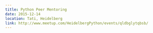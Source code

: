 ```yaml
---
title: Python Peer Mentoring
date: 2015-12-14
location: Tati, Heidelberg
link: http://www.meetup.com/HeidelbergPython/events/qldbglytqbsb/
---
```

